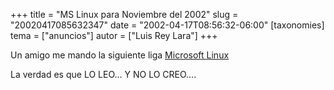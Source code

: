 +++
title = "MS Linux para Noviembre del 2002"
slug = "20020417085632347"
date = "2002-04-17T08:56:32-06:00"
[taxonomies]
tema = ["anuncios"]
autor = ["Luis Rey Lara"]
+++



Un amigo me mando la siguiente liga [Microsoft
Linux](http://www.mslinux.org)

La verdad es que LO LEO... Y NO LO CREO....
